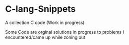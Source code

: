 # C-lang-Snippets
A collection C code (Work in progress) 

Some Code are orginal solutions in progress to problems I encountered/came up while zoning out
